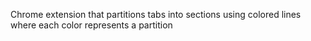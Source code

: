 Chrome extension that partitions tabs into sections using colored lines
where each color represents a partition
